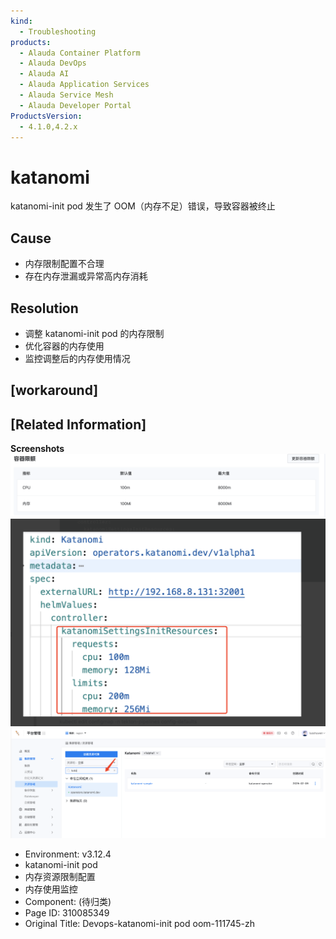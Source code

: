 ```yaml
---
kind:
  - Troubleshooting
products:
  - Alauda Container Platform
  - Alauda DevOps
  - Alauda AI
  - Alauda Application Services
  - Alauda Service Mesh
  - Alauda Developer Portal
ProductsVersion:
  - 4.1.0,4.2.x
---
```

<!-- A type of document that involves encountering a fault, diagnosing it, performing root cause analysis, and providing solutions. -->

# katanomi

katanomi-init pod 发生了 OOM（内存不足）错误，导致容器被终止

## Cause
- 内存限制配置不合理
- 存在内存泄漏或异常高内存消耗

## Resolution
- 调整 katanomi-init pod 的内存限制
- 优化容器的内存使用
- 监控调整后的内存使用情况

## [workaround]

## [Related Information]
**Screenshots**
![](assets/devops-katanomi-init-pod-oom-111745-zh/mceclip0_1751278862279_g0ohk.png)
![](assets/devops-katanomi-init-pod-oom-111745-zh/mceclip0_1751013136208_9nffg.png)
![](assets/devops-katanomi-init-pod-oom-111745-zh/mceclip1_1751013153881_02u54.png)
- Environment: v3.12.4
- katanomi-init pod
- 内存资源限制配置
- 内存使用监控
- Component: (待归类)
- Page ID: 310085349
- Original Title: Devops-katanomi-init pod oom-111745-zh
